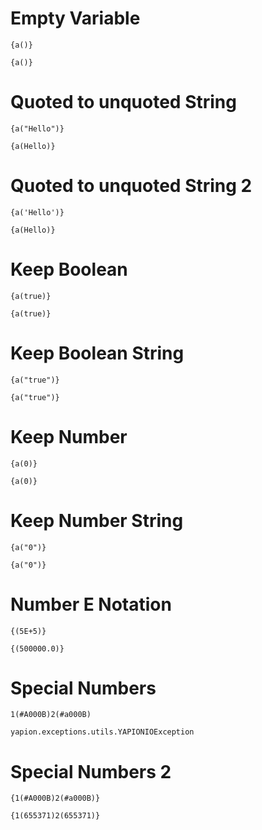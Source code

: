 # Empty Variable
```I chars
{a()}
```

```O
{a()}
```

# Quoted to unquoted String
```I
{a("Hello")}
```

```O
{a(Hello)}
```

# Quoted to unquoted String 2
```I
{a('Hello')}
```

```O
{a(Hello)}
```

# Keep Boolean
```I
{a(true)}
```

```O
{a(true)}
```

# Keep Boolean String
```I
{a("true")}
```

```O
{a("true")}
```

# Keep Number
```I
{a(0)}
```

```O
{a(0)}
```

# Keep Number String
```I
{a("0")}
```

```O
{a("0")}
```

# Number E Notation
```I
{(5E+5)}
```

```O
{(500000.0)}
```

# Special Numbers
```I
1(#A000B)2(#a000B)
```

```E
yapion.exceptions.utils.YAPIONIOException
```

# Special Numbers 2
```I
{1(#A000B)2(#a000B)}
```

```O
{1(655371)2(655371)}
```